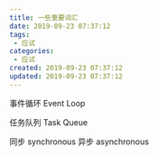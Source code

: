 ```yaml
---
title: 一些重要词汇
date: 2019-09-23 07:37:12
tags: 
 - 应试
categories: 
 - 应试
created: 2019-09-23 07:37:12
updated: 2019-09-23 07:37:12
---
```


事件循环 Event Loop

任务队列 Task Queue

同步 synchronous
异步 asynchronous
